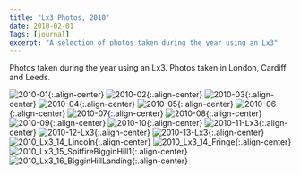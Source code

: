 ```yaml
---
title: "Lx3 Photos, 2010"
date: 2010-02-01
Tags: [journal]
excerpt: "A selection of photos taken during the year using an Lx3"
---
```


Photos taken during the year using an Lx3. Photos taken in London, Cardiff and Leeds.

![2010-01](/images/photograph/2010-01.png "2010-01"){:.align-center}
![2010-02](/images/photograph/2010-02.png "2010-02"){:.align-center}
![2010-03](/images/photograph/2010-03.png "2010-03"){:.align-center}
![2010-04](/images/photograph/2010-04.png "2010-04"){:.align-center}
![2010-05](/images/photograph/2010-05.png "2010-05"){:.align-center}
![2010-06](/images/photograph/2010-06.png "2010-06"){:.align-center}
![2010-07](/images/photograph/2010-07.png "2010-07"){:.align-center}
![2010-08](/images/photograph/2010-08.png "2010-08"){:.align-center}
![2010-09](/images/photograph/2010-09.png "2010-09"){:.align-center}
![2010-10](/images/photograph/2010-10.png "2010-10"){:.align-center}
![2010-11-Lx3](/images/photograph/2010-11-Lx3.png "2010-11-Lx3"){:.align-center}
![2010-12-Lx3](/images/photograph/2010-12-Lx3.png "2010-12-Lx3"){:.align-center}
![2010-13-Lx3](/images/photograph/2010-13-Lx3.png "2010-13-Lx3"){:.align-center}
![2010_Lx3_14_Lincoln](/images/photograph/2010_Lx3_14_Lincoln.png "2010_Lx3_14_Lincoln"){:.align-center}
![2010_Lx3_14_Fringe](/images/photograph/2010_Lx3_14_Fringe.png "2010_Lx3_14_Fringe"){:.align-center}
![2010_Lx3_15_SpitfireBigginHill1](/images/photograph/2010_Lx3_15_SpitfireBigginHill1.png "2010_Lx3_15_SpitfireBigginHill1"){:.align-center}
![2010_Lx3_16_BigginHillLanding](/images/photograph/2010_Lx3_16_BigginHillLanding.png "2010_Lx3_16_BigginHillLanding"){:.align-center}
